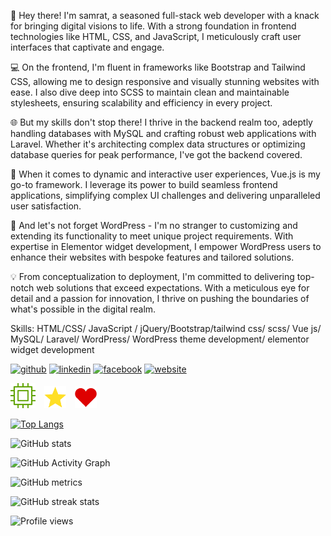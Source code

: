 👋 Hey there! I'm samrat, a seasoned full-stack web developer with a knack for bringing digital visions to life. With a strong foundation in frontend technologies like HTML, CSS, and JavaScript, I meticulously craft user interfaces that captivate and engage.

💻 On the frontend, I'm fluent in frameworks like Bootstrap and Tailwind CSS, allowing me to design responsive and visually stunning websites with ease. I also dive deep into SCSS to maintain clean and maintainable stylesheets, ensuring scalability and efficiency in every project.

🌐 But my skills don't stop there! I thrive in the backend realm too, adeptly handling databases with MySQL and crafting robust web applications with Laravel. Whether it's architecting complex data structures or optimizing database queries for peak performance, I've got the backend covered.

🚀 When it comes to dynamic and interactive user experiences, Vue.js is my go-to framework. I leverage its power to build seamless frontend applications, simplifying complex UI challenges and delivering unparalleled user satisfaction.

🔧 And let's not forget WordPress - I'm no stranger to customizing and extending its functionality to meet unique project requirements. With expertise in Elementor widget development, I empower WordPress users to enhance their websites with bespoke features and tailored solutions.

💡 From conceptualization to deployment, I'm committed to delivering top-notch web solutions that exceed expectations. With a meticulous eye for detail and a passion for innovation, I thrive on pushing the boundaries of what's possible in the digital realm.



Skills:  HTML/CSS/ JavaScript / jQuery/Bootstrap/tailwind css/ scss/ Vue js/ MySQL/ Laravel/ WordPress/ WordPress theme development/ elementor widget development 


[<img src='https://cdn.jsdelivr.net/npm/simple-icons@3.0.1/icons/github.svg' alt='github' height='40'>](https://github.com/samrat87573015)  [<img src='https://cdn.jsdelivr.net/npm/simple-icons@3.0.1/icons/linkedin.svg' alt='linkedin' height='40'>](https://www.linkedin.com/in/hasibur-rahman-samrat-b9877121a/)  [<img src='https://cdn.jsdelivr.net/npm/simple-icons@3.0.1/icons/facebook.svg' alt='facebook' height='40'>](https://www.facebook.com/developesamrat)  [<img src='https://cdn.jsdelivr.net/npm/simple-icons@3.0.1/icons/icloud.svg' alt='website' height='40'>](http://developersamrat.xyz/)  

<a href='https://docs.github.com/en/developers'><img src='https://raw.githubusercontent.com/acervenky/animated-github-badges/master/assets/devbadge.gif' width='40' height='40'></a> <a href='https://stars.github.com/'><img src='https://raw.githubusercontent.com/acervenky/animated-github-badges/master/assets/starbadge.gif' width='35' height='35'></a> <a href='https://docs.github.com/en/github/supporting-the-open-source-community-with-github-sponsors'><img src='https://raw.githubusercontent.com/acervenky/animated-github-badges/master/assets/sponsorbadge.gif' width='35' height='35'></a> 

[![Top Langs](https://github-readme-stats.vercel.app/api/top-langs/?username=samrat87573015)](https://github.com/anuraghazra/github-readme-stats)

![GitHub stats](https://github-readme-stats.vercel.app/api?username=samrat87573015&show_icons=true&count_private=true)  

![GitHub Activity Graph](https://activity-graph.herokuapp.com/graph?username=samrat87573015)  

![GitHub metrics](https://metrics.lecoq.io/samrat87573015)  

![GitHub streak stats](https://github-readme-streak-stats.herokuapp.com/?user=samrat87573015)  

![Profile views](https://gpvc.arturio.dev/samrat87573015)  

